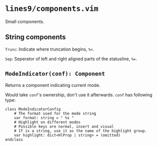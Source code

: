 # `lines9/components.vim`

Small components.

## String components

`Trunc`: Indicate where truncation begins, `%<`.

`Sep`: Seperator of left and right aligned parts of the statusline, `%=`.

## `ModeIndicator(conf): Component`

Returns a component indicating current mode.

Would take `conf`'s ownership, don't use it afterwards.
`conf` has following type:

``` vim
class ModeIndicatorConfig
    # The format used for the mode string
    var format: string = " %s "
    # Highlight on different modes
    # Possible keys are normal, insert and visual
    # If is a string, use it as the name of the highlight group.
    var highlight: dict<HlProp | string> = (omitted)
endclass
```

